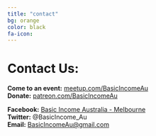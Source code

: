 ```yaml
---
title: "contact"
bg: orange
color: black
fa-icon: 
---
```


# Contact Us:

**Come to an event:** [meetup.com/BasicIncomeAu](http://meetup.com/BasicIncomeAu)<br>
**Donate:** [patreon.com/BasicIncomeAu](http://patreon.com/BasicIncomeAu)

**Facebook:** [Basic Income Australia - Melbourne](http://www.facebook.com/groups/1162983967132457)<br>
**Twitter:** @BasicIncome_Au<br>
**Email:** BasicIncomeAu@gmail.com
